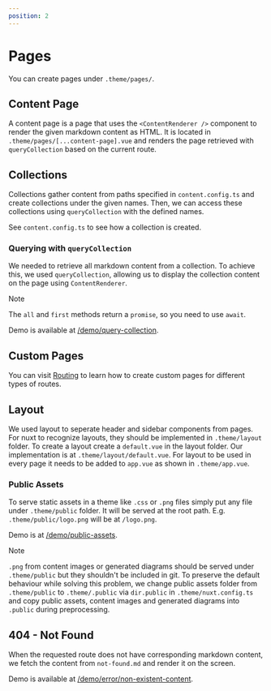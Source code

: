 ```yaml
---
position: 2
---
```


# Pages

You can create pages under `.theme/pages/`.

## Content Page

A content page is a page that uses the `<ContentRenderer />` component to render
the given markdown content as HTML. It is located in
`.theme/pages/[...content-page].vue` and renders the page retrieved with
`queryCollection` based on the current route.

## Collections

Collections gather content from paths specified in `content.config.ts` and
create collections under the given names. Then, we can access these collections
using `queryCollection` with the defined names.

See `content.config.ts` to see how a collection is created.

### Querying with `queryCollection`

We needed to retrieve all markdown content from a collection. To achieve this,
we used `queryCollection`, allowing us to display the collection content on the
page using `ContentRenderer`.

> [!NOTE]
>
> The `all` and `first` methods return a `promise`, so you need to use `await`.

Demo is available at [/demo/query-collection](/demo/query-collection).

## Custom Pages

You can visit [Routing](./routing.md) to learn how to create custom pages for
different types of routes.

## Layout

We used layout to seperate header and sidebar components from pages. For nuxt
to recognize layouts, they should be implemented in `.theme/layout` folder. To
create a layout create a `default.vue` in the layout folder. Our implementation
is at `.theme/layout/default.vue`. For layout to be used in every page it needs
to be added to `app.vue` as shown in `.theme/app.vue`.

### Public Assets

To serve static assets in a theme like `.css` or `.png` files simply put any
file under `.theme/public` folder. It will be served at the root path. E.g.
`.theme/public/logo.png` will be at `/logo.png`.

Demo is at [/demo/public-assets](/demo/public-assets).

> [!NOTE]
>
> `.png` from content images or generated diagrams should be served under
> `.theme/public` but they shouldn't be included in git. To preserve the
> default behaviour while solving this problem, we change public assets folder
> from `.theme/public` to `.theme/.public` via `dir.public` in
> `.theme/nuxt.config.ts` and copy public assets, content images and generated
> diagrams into `.public` during preprocessing.

## 404 - Not Found

When the requested route does not have corresponding markdown content, we fetch
the content from `not-found.md` and render it on the screen.

Demo is available at [/demo/error/non-existent-content](/demo/error/non-existent-content).
